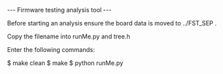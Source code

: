--- Firmware testing analysis tool ---

Before starting an analysis ensure the board data is moved to ../FST_SEP .

Copy the filename into runMe.py and tree.h 

Enter the following commands:

$ make clean
$ make
$ python runMe.py

